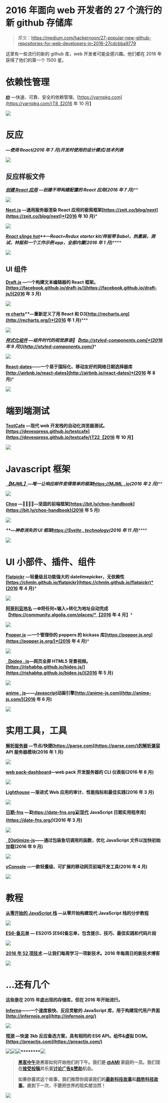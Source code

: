 # 2016 年面向 web 开发者的 27 个流行的新 github 存储库

> 原文：<https://medium.com/hackernoon/27-popular-new-github-repositories-for-web-developers-in-2016-27cdcbba9779>

这里有一些流行的新的 github 库，web 开发者可能会感兴趣。他们都在 2016 年获得了他们的第一个 1500 星。

# 依赖性管理

[**纱**](https://github.com/yarnpkg/yarn) —快速、可靠、安全的依赖管理。[https://yarnpkg.com](https://yarnpkg.com/)T8【2016 年 10 月】

![](img/a82ae1add375abe3e829e1b5b57a3fd0.png)

# 反应

[](https://github.com/krasimir/react-in-patterns)****—使用 React*(2016 年 7 月)*开发时使用的设计模式/技术列表****

****![](img/2fbdc18dd0b38e47640aed73f174bd34.png)****

## ****反应样板文件****

****[**创建 React 应用**](https://github.com/facebookincubator/create-react-app) —创建不带构建配置的 React 应用*(2016 年 7 月)*****

****![](img/491c58c7bc22260b217a7852e4bf59d6.png)****

****[**Next.js**](https://github.com/zeit/next.js) —通用服务器渲染 React 应用的极简框架[https://zeit.co/blog/next](https://zeit.co/blog/next)*(2016 年 10 月)*****

****![](img/1843e1b441a2d359991b0ff46acd9bb2.png)****

****[**React slings hot**](https://github.com/coryhouse/react-slingshot)**—React+Redux starter kit/样板带 Babel，热重装，测试，林挺和一个工作示例 app，全部内置*(2016 年 1 月)*******

******![](img/b8713230f1b8dcca31fc19a427494970.png)******

## ******UI 组件******

******[**Draft.js**](https://github.com/facebook/draft-js) —一个构建文本编辑器的 React 框架。[https://facebook.github.io/draft-js/](https://facebook.github.io/draft-js/)(2016 年 3 月)******

****![](img/6694e48501be147a8332326aefc30298.png)****

****[**re charts**](https://github.com/recharts/recharts)**—重新定义了用 React 和 D3[http://recharts.org](http://recharts.org/)*(2016 年 1 月)*******

******![](img/bc1e2f8adda94613751ef625a0c1fb1d.png)******

******[**样式化组件**](https://github.com/styled-components/styled-components) —组件时代的视觉原语💅【http://styled-components.com[*(2016 年 9 月)*](http://styled-components.com/)******

****![](img/00cf8f1812bcd693402b09e3c77fa906.png)****

****[**React-dates**](https://github.com/airbnb/react-dates)——一个易于国际化、移动友好的网络日期选择器库[http://airbnb.io/react-dates](http://airbnb.io/react-dates)*(2016 年 8 月)*****

****![](img/a48ecd74f33a00d28ac8922f4022522d.png)****

# ****端到端测试****

****[**TestCafe**](https://github.com/DevExpress/testcafe) —现代 web 开发栈的自动化浏览器测试。[https://devexpress.github.io/testcafe](https://devexpress.github.io/testcafe/)T22【2016 年 10 月】****

****![](img/27c940d4fd59d1c3fff686f4fa1b36c1.png)****

# ****Javascript 框架****

****[**【MJML】**](https://github.com/mjmlio/mjml)—唯一让响应邮件变得简单的框架[https://MJML . io](https://mjml.io/)*(2016 年 2 月)*****

****![](img/fe60787abf5c141a3ada853b5b108094.png)****

****[**Choo**](https://github.com/yoshuawuyts/choo) —🚂🚋🚋🚋—坚固的前端框架[https://bit.ly/choo-handbook](https://bit.ly/choo-handbook)(2016 年 5 月)****

****![](img/9a5442d98143a0b6b55dcc7617d0a16e.png)****

****[](https://github.com/sveltejs/svelte)**—神奇消失的 UI 框架[https://Svelte . technology](https://svelte.technology/)*(2016 年 11 月)*******

******![](img/a17a2964f5b23b42df46c12c4c80b972.png)******

# ******UI 小部件、插件、组件******

******[**Flatpickr**](https://github.com/chmln/flatpickr) —轻量级且功能强大的 datetimepicker，无依赖性[https://chmln.github.io/flatpickr](https://chmln.github.io/flatpickr)*(2016 年 4 月)*******

****![](img/481e8f544cecc8653c13f883f5b7803e.png)****

****[**阿哥利亚地名**](https://github.com/algolia/places) —🌐将任何<输入>转化为地址自动完成【https://community.algolia.com/places/*【2016 年 4 月】*****

****![](img/c7bbfbb622b2986fda6e8001b24efcb9.png)****

****[**Popper.js**](https://github.com/FezVrasta/popper.js) —一个管理你的 poppers 的 kickass 库[https://popper.js.org](https://popper.js.org/)*(2016 年 4 月)*****

****![](img/53e2f84baaa9e569ee9111bd170ba53c.png)****

****[**【bideo . js**](https://github.com/rishabhp/bideo.js)**—网页全屏 HTML5 背景视频。[https://rishabhp.github.io/bideo.js/](https://rishabhp.github.io/bideo.js/)(2016 年 5 月)******

******![](img/025f8fc948e96611f0ae13b7a786d2f8.png)******

******[**anime . js**](https://github.com/juliangarnier/anime)——[Javascript](https://hackernoon.com/tagged/javascript)动画引擎[http://anime-js.com](http://anime-js.com/)(2016 年 6 月)******

****![](img/5651a4381448e731e938dfceb9a16a35.png)****

# ****实用工具，工具****

****[**解析服务器**](https://github.com/ParsePlatform/parse-server) —节点/快捷[https://parse.com](https://parse.com/)的解析兼容 API 服务器模块(2016 年 1 月)****

****![](img/186bbafa78ce3439adae6f0da6623cd8.png)****

****[**web pack-dashboard**](https://github.com/FormidableLabs/webpack-dashboard)—web pack 开发服务器的 CLI 仪表板(2016 年 8 月)****

****![](img/0c8b1dd45e0a25577e3ab6523157ab3c.png)****

****[**Lighthouse**](https://github.com/GoogleChrome/lighthouse) —渐进式 Web 应用的审计、性能指标和最佳实践(2016 年 3 月)****

****![](img/2b5da75588e798845a97bbd958cc3474.png)****

****[**日期-fns**](https://github.com/date-fns/date-fns) —⏳https://date-fns.org⌛️[现代 JavaScript 日期实用程序库](https://date-fns.org/)(2016 年 3 月)****

****![](img/74f89f7550e92dff53eea8e2bffc5f87.png)****

****[**【Optimize-js**](https://github.com/nolanlawson/optimize-js)——通过包装急切调用的函数，优化 JavaScript 文件以加快初始加载(2016 年 9 月)****

****![](img/9ba28ab4cdef2494e5eca142ab7cfe81.png)****

****[**vConsole**](https://github.com/WechatFE/vConsole) —一款轻量级、可扩展的移动网页前端开发工具(2016 年 4 月)****

****![](img/2c760136655ac541dfb4411975004273.png)****

# ****教程****

****[**从零开始的 JavaScript 栈**](https://github.com/verekia/js-stack-from-scratch) —从零开始构建现代 JavaScript 栈的分步教程****

****![](img/4f57f7ad628018d1ca60e8b8ea0cf88e.png)****

****[**ES6-备忘单**](https://github.com/DrkSephy/es6-cheatsheet) — ES2015 [ES6]备忘单，包含提示、技巧、最佳实践和代码片段****

****![](img/746d933b7284002177414775110fe677.png)****

****[**2016 年 52 项技术**](https://github.com/shekhargulati/52-technologies-in-2016) —让我们每周学习一项新技术。2016 年每周日的新技术博客****

****![](img/2f2c07224830772b99ee8ee32a9fecdf.png)****

# ****…还有几个****

****这些是在 2015 年底出现的存储库，但在 2016 年开始流行。****

****[**Inferno**](https://github.com/trueadm/inferno)——一个速度极快、反应灵敏的 JavaScript 库，用于构建现代用户界面[http://infernojs.org](http://infernojs.org/)****

****![](img/19f0f30882e2fc9003f640b844f975b3.png)****

****[**预测**](https://github.com/developit/preact) —快速 3kb 反应备选方案，具有相同的 ES6 API。组件&虚拟 DOM。[https://preactjs.com](https://preactjs.com/)****

****![](img/df5ee13d0f603cafc8f78cfe6aa60afc.png)********[![](img/50ef4044ecd4e250b5d50f368b775d38.png)](http://bit.ly/HackernoonFB)********[![](img/979d9a46439d5aebbdcdca574e21dc81.png)](https://goo.gl/k7XYbx)********[![](img/2930ba6bd2c12218fdbbf7e02c8746ff.png)](https://goo.gl/4ofytp)****

> ****[黑客中午](http://bit.ly/Hackernoon)是黑客如何开始他们的下午。我们是 [@AMI](http://bit.ly/atAMIatAMI) 家庭的一员。我们现在[接受投稿](http://bit.ly/hackernoonsubmission)并乐意[讨论广告&赞助](mailto:partners@amipublications.com)机会。****
> 
> ****如果你喜欢这个故事，我们推荐你阅读我们的[最新科技故事](http://bit.ly/hackernoonlatestt)和[趋势科技故事](https://hackernoon.com/trending)。直到下一次，不要把世界的现实想当然！****

****![](img/be0ca55ba73a573dce11effb2ee80d56.png)****